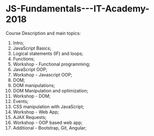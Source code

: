 # JS-Fundamentals---IT-Academy-2018

Course Description and main topics: 

01. Intro;
02. JavaScript Basics;
03. Logical statements (IF) and loops;
04. Functions;
05. Workshop - Functional programming;
06. JavaScript OOP;
07. Workshop - Javascript OOP;
08. DOM;
09. DOM manipulations;
10. DOM Manipulation and optimization;
11. Workshop - DOM;
12. Events;
13. CSS manipulation with JavaScript;
14. Workshop - Web App;
15. AJAX Requests;
16. Workshop - OOP based web app;
17. Additional - Bootstrap, Git, Angular;
